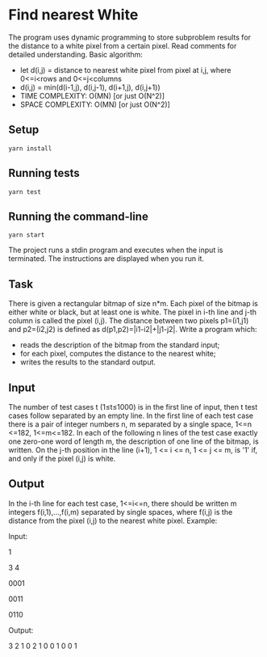 # Find nearest White
The program uses dynamic programming to store subproblem results for the distance to a white pixel from a certain pixel.
Read comments for detailed understanding.
Basic algorithm:
- let d(i,j) = distance to nearest white pixel from pixel at i,j, where 0<=i<rows and 0<=j<columns
- d(i,j) = min(d(i-1,j), d(i,j-1), d(i+1,j), d(i,j+1))
- TIME COMPLEXITY: O(MN) [or just O(N^2)]
- SPACE COMPLEXITY: O(MN) [or just O(N^2)]


## Setup
``yarn install``
## Running tests
``yarn test``
## Running the command-line
``yarn start``

The project runs a stdin program and executes when the input is terminated. The instructions are displayed when you run it.

## Task
There is given a rectangular bitmap of size n*m. Each pixel of the bitmap is either white or
black, but at least one is white. The pixel in i-th line and j-th column is called the pixel (i,j). The
distance between two pixels p1=(i1,j1) and p2=(i2,j2) is defined as d(p1,p2)=|i1-i2|+|j1-j2|.
Write a program which:
- reads the description of the bitmap from the standard input;
- for each pixel, computes the distance to the nearest white;
- writes the results to the standard output.
## Input
  The number of test cases t (1≤t≤1000) is in the first line of input, then t test cases follow
  separated by an empty line. In the first line of each test case there is a pair of integer numbers
  n, m separated by a single space, 1<=n <=182, 1<=m<=182. In each of the following n lines of
  the test case exactly one zero-one word of length m, the description of one line of the bitmap, is
  written. On the j-th position in the line (i+1), 1 <= i <= n, 1 <= j <= m, is '1' if, and only if the pixel
  (i,j) is white.
## Output
  In the i-th line for each test case, 1<=i<=n, there should be written m integers f(i,1),...,f(i,m)
  separated by single spaces, where f(i,j) is the distance from the pixel (i,j) to the nearest white
  pixel. Example:
  
 Input:
 
  1

  3 4

  0001

  0011

  0110

Output:

  3 2 1 0
  2 1 0 0
  1 0 0 1
